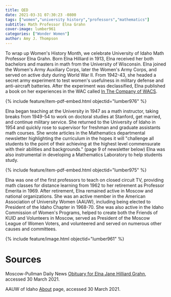 ```yaml
---
title: QED
date: 2021-03-31 07:30:23 -0800
tags: ["women","university history","professors","mathematics"]
subtitle: Math Professor Elna Grahn
cover-image: lumber961
categories: ["Wonder Women"]
author: Amy J. Thompson
---
```


To wrap up Women's History Month, we celebrate University of Idaho Math Professor Elna Grahn. Born Elna Hilliard in 1913, Elna received her both bachelors and masters in math from the University of Wisconsin. Elna joined the Women's Army Auxiliary Corps, later the Women's Army Corps, and served on active duty during World War II. From 1942-43, she headed a secret army experiment to test women's usefulness in military defense and anti-aircraft batteries. After the experiment was declassified, Elna published a book on her experiences in the WAC called [In The Company of WACS](https://alliance-primo.hosted.exlibrisgroup.com/permalink/f/m1uotc/CP71104110120001451). 

{% include feature/item-pdf-embed.html objectid="lumber976" %}

Elna began teaching at the University in 1947 as a math instructor, taking breaks from 1949-54 to work on doctoral studies at Stanford, get married, and continue military service. She returned to the University of Idaho in 1954 and quickly rose to supervisor for freshman and graduate assistants math courses. She wrote articles in the Mathematics departmental newsletter highlighting the curriculum in the hopes it will "challenge all students to the point of their achieving at the highest level commensurate with their abilities and backgrounds." (page 9 of newsletter below) Elna was also instrumental in developing a Mathematics Laboratory to help students study. 

{% include feature/item-pdf-embed.html objectid="lumber975" %}

Elna was one of the first professors to teach on closed circuit TV, providing math classes for distance learning from 1962 to her retirement as Professor Emerita in 1969. After retirement, Elna remained active in Moscow and national organizations. She was an active member in the American Association of University Women (AAUW), including being elected to President of the Idaho Chapter in 1968-70. She was also active in the Idaho Commission of Women's Programs, helped to create both the Friends of KUID and Volunteers in Moscow, served as President of the Moscow League of Women Voters, and volunteered and served on numerous other causes and committees. 

{% include feature/image.html objectid="lumber961" %}

# Sources

Moscow-Pullman Daily News [Obituary for Elna Jane Hilliard Grahn](https://dnews.com/obituaries/obituary-elna-jane-hilliard-grahn/article_4870db52-1716-5df0-af6c-9bc7bacb5946.html), accessed 30 March 2021. 

AAUW of Idaho [About](https://aauw-id.aauw.net/about/) page, accessed 30 March 2021. 
